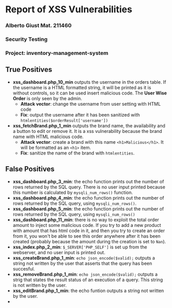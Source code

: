 # Report of XSS Vulnerabilities

### Alberto Giust Mat. 211460
### Security Testing
### Project: inventory-management-system

## True Positives

- **xss_dashboard.php_10_min** outputs the username in the orders table. If the username is a HTML formatted string, it will be printed as it is without controls, so it can be used insert malicious code. The **User Wise Order** is only seen by the admin.
  - **Attack vector**: change the username from user setting with HTML code
  - **Fix**: output the username after it has been sanitized with `htmlentities($orderResult['username'])`
- **xss_fetchBrand.php_1_min** outputs the brand name, the availability and a button to edit or remove it. It is a xss vulnerability because the brand name with HTML malicious code.
  - **Attack vector**: create a brand with this name `<h1>Malicious</h1>`. It will be formatted as an `<h1>` item.
  - **Fix**: sanitize the name of the brand with `htmlentities`.
## False Positives

- **xss_dashboard.php_3_min**: the echo function prints out the number of rows returned by the SQL query. There is no user input printed because this number is calculated by `mysqli_num_rows()` function. 
- **xss_dashboard.php_4_min**: the echo function prints out the number of rows returned by the SQL query, using `mysqli_num_rows()`.
- **xss_dashboard.php_5_min**: the echo function prints out the number of rows returned by the SQL query, using `mysqli_num_rows()`
- **xss_dashboard.php_11_min**: there is no way to exploit the total order amount to inject some malicious code. If you try to add a new product with amount that has html code in it, and then you try to create an order from it, you won't be able to see this order anywhere after it has been created (probably because the amount during the creation is set  to `Nan`). 
- **xss_index.php_2_min**: `$_SERVER['PHP_SELF']` is set up from the webserver, and no user input is printed out.
- **xss_createBrand.php_1_min**: `echo json_encode($valid);` outputs a string not written by the user that asserts that the query has been succesful.
- **xss_removeBrand.php_1_min**: `echo json_encode($valid);` outputs a strig that states the result status of an execution of a query. This string is not written by the user.
- **xss_editBrand.php_1_min**: the echo funtion outputs a string not written by the user.
- 